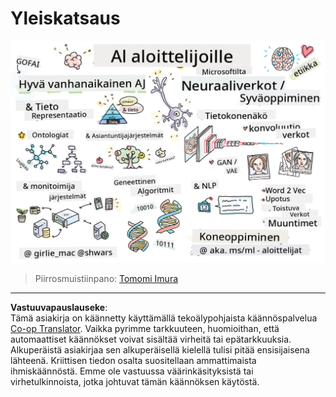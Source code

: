 <!--
CO_OP_TRANSLATOR_METADATA:
{
  "original_hash": "5fef1a0b22498d7188959e2a2cb08af7",
  "translation_date": "2025-08-28T19:13:56+00:00",
  "source_file": "lessons/README.md",
  "language_code": "fi"
}
-->
# Yleiskatsaus

![Yleiskatsaus piirroksena](../../../translated_images/ai-overview.0857791951d19500d0ef8b803d77110c738dcafc52306e6d68724742cd4af167.fi.png)

> Piirrosmuistiinpano: [Tomomi Imura](https://twitter.com/girlie_mac)

---

**Vastuuvapauslauseke**:  
Tämä asiakirja on käännetty käyttämällä tekoälypohjaista käännöspalvelua [Co-op Translator](https://github.com/Azure/co-op-translator). Vaikka pyrimme tarkkuuteen, huomioithan, että automaattiset käännökset voivat sisältää virheitä tai epätarkkuuksia. Alkuperäistä asiakirjaa sen alkuperäisellä kielellä tulisi pitää ensisijaisena lähteenä. Kriittisen tiedon osalta suositellaan ammattimaista ihmiskäännöstä. Emme ole vastuussa väärinkäsityksistä tai virhetulkinnoista, jotka johtuvat tämän käännöksen käytöstä.